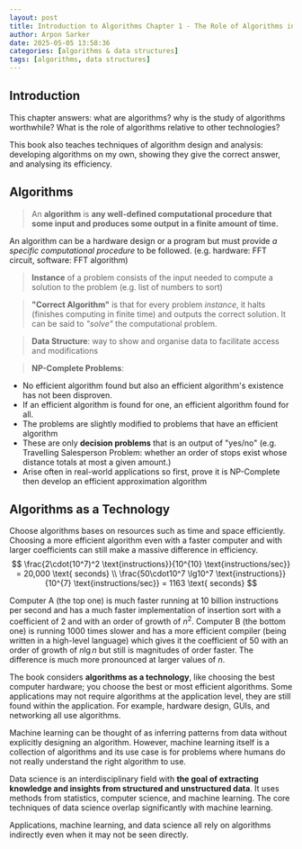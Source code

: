 ```yaml
---
layout: post
title: Introduction to Algorithms Chapter 1 - The Role of Algorithms in Computing
author: Arpon Sarker
date: 2025-05-05 13:58:36
categories: [algorithms & data structures]
tags: [algorithms, data structures]
---
```


## Introduction
This chapter answers: what are algorithms? why is the study of algorithms worthwhile? What is the role of algorithms relative to other technologies?

This book also teaches techniques of algorithm design and analysis: developing algorithms on my own, showing they give the correct answer, and analysing its efficiency.

## Algorithms
> An **algorithm** is **any well-defined computational procedure that some input and produces some output in a finite amount of time.**

An algorithm can be a hardware design or a program but must provide *a specific computational procedure* to be followed. (e.g. hardware: FFT circuit, software: FFT algorithm)

> **Instance** of a problem consists of the input needed to compute a solution to the problem (e.g. list of numbers to sort)

> **"Correct Algorithm"** is that for every problem *instance*, it halts (finishes computing in finite time) and outputs the correct solution. It can be said to *"solve"* the computational problem.

> **Data Structure**: way to show and organise data to facilitate access and modifications

> **NP-Complete Problems**: 

- No efficient algorithm found but also an efficient algorithm's existence has not been disproven. 
- If an efficient algorithm is found for one, an efficient algorithm found for all.
- The problems are slightly modified to problems that have an efficient algorithm
- These are only **decision problems** that is an output of "yes/no" (e.g. Travelling Salesperson Problem: whether an order of stops exist whose distance totals at most a given amount.)
- Arise often in real-world applications so first, prove it is NP-Complete then develop an efficient approximation algorithm

## Algorithms as a Technology

Choose algorithms bases on resources such as time and space efficiently. Choosing a more efficient algorithm even with a faster computer and with larger coefficients can still make a massive difference in efficiency.
$$
\frac{2\cdot(10^7)^2 \text{instructions}}{10^{10} \text{instructions/sec}} = 20,000 \text{ seconds} \\
\frac{50\cdot10^7 \lg10^7 \text{instructions}}{10^{7} \text{instructions/sec}} = 1163 \text{ seconds}
$$

Computer A (the top one) is much faster running at 10 billion instructions per second and has a much faster implementation of insertion sort with  a coefficient of $2$ and with an order of growth of $n^2$. Computer B (the bottom one) is running 1000 times slower and has a more efficient compiler (being written in a high-level language) which gives it the coefficient of $50$ with an order of growth of $n \lg n$ but still is magnitudes of order faster. The difference is much more pronounced at larger values of $n$.

The book considers **algorithms as a technology**, like choosing the best computer hardware; you choose the best or most efficient algorithms. Some applications may not require algorithms at the application level, they are still found within the application. For example, hardware design, GUIs, and networking all use algorithms. 

Machine learning can be thought of as inferring patterns from data without explicitly designing an algorithm. However, machine learning itself is a collection of algorithms and its use case is for problems where humans do not really understand the right algorithm to use.

Data science is an interdisciplinary field with **the goal of extracting knowledge and insights from structured and unstructured data**. It uses methods from statistics, computer science, and machine learning. The core techniques of data science overlap significantly with machine learning. 

Applications, machine learning, and data science all rely on algorithms indirectly even when it may not be seen directly. 


